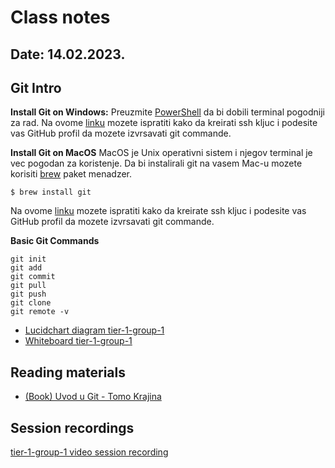 # Class notes
## Date: 14.02.2023.

## Git Intro 

**Install Git on Windows:**
Preuzmite [PowerShell](https://learn.microsoft.com/en-us/powershell/scripting/overview?view=powershell-7.3) da bi dobili terminal pogodniji za rad.
Na ovome [linku](https://www.youtube.com/watch?v=a-zX_qc2S-M&ab_channel=CameronMcKenzie) mozete ispratiti kako da kreirati ssh kljuc i podesite vas GitHub profil da mozete izvrsavati git commande.

**Install Git on MacOS**
MacOS je Unix operativni sistem i njegov terminal je vec pogodan za koristenje. Da bi instalirali git na vasem Mac-u mozete korisiti [brew](https://brew.sh/) paket menadzer. 
```
$ brew install git
```

Na ovome [linku](https://www.youtube.com/watch?v=nZYJKXXMvkM&ab_channel=TechPedia-HowtoTech) mozete ispratiti kako da kreirate ssh kljuc i podesite vas GitHub profil da mozete izvrsavati git commande.

**Basic Git Commands**
```
git init
git add
git commit 
git pull
git push 
git clone
git remote -v
```
- [Lucidchart diagram tier-1-group-1](files/lucidchart-week-1-tier-1.pdf)
- [Whiteboard tier-1-group-1](files/whiteboard-week-1-tier-1.pdf)

## Reading materials
- [(Book) Uvod u Git - Tomo Krajina](../../books/github_knjiga_tomo_krajina.pdf) 

## Session recordings
[tier-1-group-1 video session recording](https://youtu.be/jNPFe9vdRFI)


